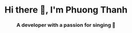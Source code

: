 <h1 align="center">Hi there 👋, I'm Phuong Thanh</h1>
<h3 align="center">A developer with a passion for singing 🎤</h3>

<!--
**htpt2910/htpt2910** is a ✨ _special_ ✨ repository because its `README.md` (this file) appears on your GitHub profile.

Here are some ideas to get you started:

- 🔭 I’m currently studying to become a Full Stack Developer.
- 🌱 Besides learning IT, i'm also learning Japanese and English.
- 📫 How to reach me: 
<a href="https://www.facebook.com/phuongthanh.huynh2910" target="blank"><svg viewBox="0 0 36 36" class="x1lliihq x1k90msu x2h7rmj x1qfuztq" fill="url(#:R1kjaj9emhpapd5aq:)" height="40" width="40"><defs><linearGradient x1="50%" x2="50%" y1="97.0782153%" y2="0%" id=":R1kjaj9emhpapd5aq:"><stop offset="0%" stop-color="#0062E0"></stop><stop offset="100%" stop-color="#19AFFF"></stop></linearGradient></defs><path d="M15 35.8C6.5 34.3 0 26.9 0 18 0 8.1 8.1 0 18 0s18 8.1 18 18c0 8.9-6.5 16.3-15 17.8l-1-.8h-4l-1 .8z"></path><path class="xe3v8dz" d="M25 23l.8-5H21v-3.5c0-1.4.5-2.5 2.7-2.5H26V7.4c-1.3-.2-2.7-.4-4-.4-4.1 0-7 2.5-7 7v4h-4.5v5H15v12.7c1 .2 2 .3 3 .3s2-.1 3-.3V23h4z"></path></svg></a>

- ⚡ Fact about me: I love singing but i can't sing high notes 😢
-->
